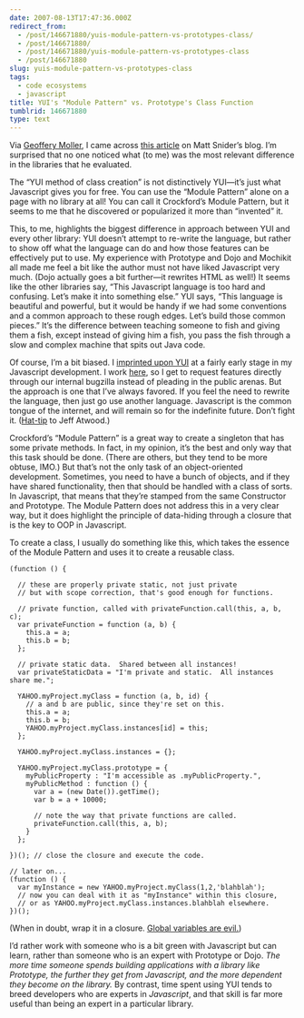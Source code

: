 ```yaml
---
date: 2007-08-13T17:47:36.000Z
redirect_from:
  - /post/146671880/yuis-module-pattern-vs-prototypes-class/
  - /post/146671880/
  - /post/146671880/yuis-module-pattern-vs-prototypes-class
  - /post/146671880
slug: yuis-module-pattern-vs-prototypes-class
tags:
  - code ecosystems
  - javascript
title: YUI's "Module Pattern" vs. Prototype's Class Function
tumblrid: 146671880
type: text
---
```

<p>Via <a href="http://geoffreymoller.com/2007/05/15/when-javascript-libraries-attack/">Geoffery Moller</a>, I came across <a href="http://mattsnider.com/javascript/prototype-vs-yui-round-1-oop-architecture/">this article</a> on Matt Snider&rsquo;s blog.  I&rsquo;m surprised that no one noticed what (to me) was the most relevant difference in the libraries that he evaluated.</p>

<p>The &ldquo;YUI method of class creation&rdquo; is not distinctively YUI&mdash;it&rsquo;s just what Javascript gives you for free.  You can use the &ldquo;Module Pattern&rdquo; alone on a page with no library at all!  You can call it Crockford&rsquo;s Module Pattern, but it seems to me that he discovered or popularized it more than &ldquo;invented&rdquo; it.</p>

<p>This, to me, highlights the biggest difference in approach between YUI and every other library: YUI doesn&rsquo;t attempt to re-write the language, but rather to show off what the language can do and how those features can be effectively put to use.  My experience with Prototype and Dojo and Mochikit all made me feel a bit like the author must not have liked Javascript very much.  (Dojo actually goes a bit further&mdash;it rewrites HTML as well!)  It seems like the other libraries say, &ldquo;This Javascript language is too hard and confusing.  Let&rsquo;s make it into something else.&rdquo;  YUI says, &ldquo;This language is beautiful and powerful, but it would be handy if we had some conventions and a common approach to these rough edges.  Let&rsquo;s build those common pieces.&rdquo;  It&rsquo;s the difference between teaching someone to fish and giving them a fish, except instead of giving him a fish, you pass the fish through a slow and complex machine that spits out Java code.</p>

<p>Of course, I&rsquo;m a bit biased.  I <a href="http://www.codinghorror.com/blog/archives/000921.html">imprinted upon YUI</a> at a fairly early stage in my Javascript development.  I work <a href="http://yahoo.com">here</a>, so I get to request features directly through our internal bugzilla instead of pleading in the public arenas.  But the approach is one that I&rsquo;ve always favored.  If you feel the need to rewrite the language, then just go use another language.  Javascript is the common tongue of the internet, and will remain so for the indefinite future.  Don&rsquo;t fight it. (<a href="http://www.codinghorror.com/blog/archives/000857.html">Hat-tip</a> to Jeff Atwood.)</p>

<p>Crockford&rsquo;s &ldquo;Module Pattern&rdquo; is a great way to create a singleton that has some private methods.  In fact, in my opinion, it&rsquo;s the best and only way that this task should be done.  (There are others, but they tend to be more obtuse, IMO.)  But that&rsquo;s not the only task of an object-oriented development.  Sometimes, you need to have a bunch of objects, and if they have shared functionality, then that should be handled with a class of sorts.  In Javascript, that means that they&rsquo;re stamped from the same Constructor and Prototype.  The Module Pattern does not address this in a very clear way, but it does highlight the principle of data-hiding through a closure that is the key to OOP in Javascript.</p>

<p>To create a class, I usually do something like this, which takes the essence of the Module Pattern and uses it to create a reusable class.</p>

<p><code class="block javascript">(function () {<br/>
  // these are properly private static, not just private
  // but with scope correction, that's good enough for functions.<br/>
  // private function, called with privateFunction.call(this, a, b, c);
  var privateFunction = function (a, b) {
    this.a = a;
    this.b = b;
  };<br/>
  // private static data.  Shared between all instances!
  var privateStaticData = "I'm private and static.  All instances share me.";<br/>
  YAHOO.myProject.myClass = function (a, b, id) {
    // a and b are public, since they're set on this.
    this.a = a;
    this.b = b;
    YAHOO.myProject.myClass.instances[id] = this;
  };<br/>
  YAHOO.myProject.myClass.instances = {};<br/>
  YAHOO.myProject.myClass.prototype = {
    myPublicProperty : "I'm accessible as <object reference>.myPublicProperty.",
    myPublicMethod : function () {
      var a = (new Date()).getTime();
      var b = a + 10000;<br/>
      // note the way that private functions are called.
      privateFunction.call(this, a, b);
    }  
  };<br/>
})(); // close the closure and execute the code.<br/>
// later on...
(function () {
  var myInstance = new YAHOO.myProject.myClass(1,2,'blahblah');
  // now you can deal with it as "myInstance" within this closure,
  // or as YAHOO.myProject.myClass.instances.blahblah elsewhere.
})();</object></code></p>

<p>(When in doubt, wrap it in a closure.  <a href="http://yuiblog.com/blog/2006/06/01/global-domination/">Global variables are evil.</a>)</p>

<p>I&rsquo;d rather work with someone who is a bit green with Javascript but can learn, rather than someone who is an expert with Prototype or Dojo.  <em>The more time someone spends building applications with a library like Prototype, the further they get from Javascript, and the more dependent they become on the library.</em>  By contrast, time spent using YUI tends to breed developers who are experts in <em>Javascript</em>, and that skill is far more useful than being an expert in a particular library.</p>
